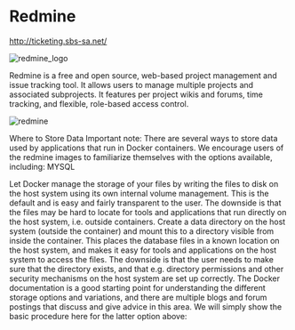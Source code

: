 # Redmine 
http://ticketing.sbs-sa.net/

![redmine_logo](https://github.com/hesh3am/Redmine/assets/34006266/ec5b7369-14d2-419f-875b-25e0a4a80445)

Redmine is a free and open source, web-based project management and issue tracking tool. It allows users to manage multiple projects and associated subprojects. It features per project wikis and forums, time tracking, and flexible, role-based access control.

![redmine](https://github.com/hesh3am/Redmine/assets/34006266/06fa0836-3303-4a31-858f-e26c12d4385b)

Where to Store Data
Important note: There are several ways to store data used by applications that run in Docker containers. We encourage users of the redmine images to familiarize themselves with the options available, including: MYSQL

Let Docker manage the storage of your files by writing the files to disk on the host system using its own internal volume management. This is the default and is easy and fairly transparent to the user. The downside is that the files may be hard to locate for tools and applications that run directly on the host system, i.e. outside containers.
Create a data directory on the host system (outside the container) and mount this to a directory visible from inside the container. This places the database files in a known location on the host system, and makes it easy for tools and applications on the host system to access the files. The downside is that the user needs to make sure that the directory exists, and that e.g. directory permissions and other security mechanisms on the host system are set up correctly.
The Docker documentation is a good starting point for understanding the different storage options and variations, and there are multiple blogs and forum postings that discuss and give advice in this area. We will simply show the basic procedure here for the latter option above:

